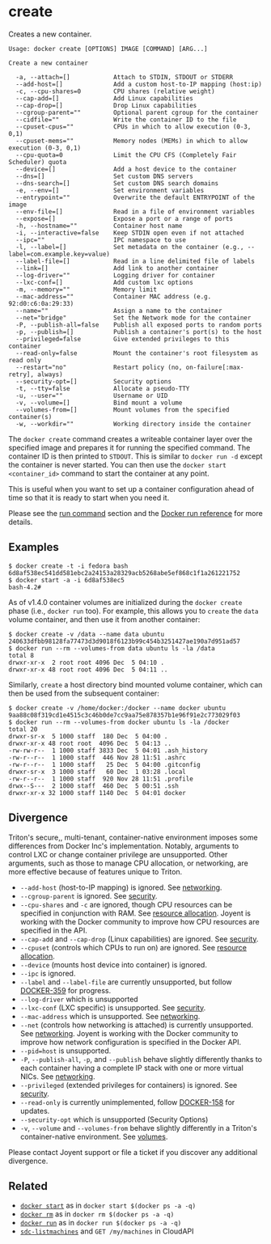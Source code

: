 # create

Creates a new container.

    Usage: docker create [OPTIONS] IMAGE [COMMAND] [ARG...]

    Create a new container

      -a, --attach=[]            Attach to STDIN, STDOUT or STDERR
      --add-host=[]              Add a custom host-to-IP mapping (host:ip)
      -c, --cpu-shares=0         CPU shares (relative weight)
      --cap-add=[]               Add Linux capabilities
      --cap-drop=[]              Drop Linux capabilities
      --cgroup-parent=""         Optional parent cgroup for the container
      --cidfile=""               Write the container ID to the file
      --cpuset-cpus=""           CPUs in which to allow execution (0-3, 0,1)
      --cpuset-mems=""           Memory nodes (MEMs) in which to allow execution (0-3, 0,1)
      --cpu-quota=0              Limit the CPU CFS (Completely Fair Scheduler) quota
      --device=[]                Add a host device to the container
      --dns=[]                   Set custom DNS servers
      --dns-search=[]            Set custom DNS search domains
      -e, --env=[]               Set environment variables
      --entrypoint=""            Overwrite the default ENTRYPOINT of the image
      --env-file=[]              Read in a file of environment variables
      --expose=[]                Expose a port or a range of ports
      -h, --hostname=""          Container host name
      -i, --interactive=false    Keep STDIN open even if not attached
      --ipc=""                   IPC namespace to use
      -l, --label=[]             Set metadata on the container (e.g., --label=com.example.key=value)
      --label-file=[]            Read in a line delimited file of labels
      --link=[]                  Add link to another container
      --log-driver=""            Logging driver for container
      --lxc-conf=[]              Add custom lxc options
      -m, --memory=""            Memory limit
      --mac-address=""           Container MAC address (e.g. 92:d0:c6:0a:29:33)
      --name=""                  Assign a name to the container
      --net="bridge"             Set the Network mode for the container
      -P, --publish-all=false    Publish all exposed ports to random ports
      -p, --publish=[]           Publish a container's port(s) to the host
      --privileged=false         Give extended privileges to this container
      --read-only=false          Mount the container's root filesystem as read only
      --restart="no"             Restart policy (no, on-failure[:max-retry], always)
      --security-opt=[]          Security options
      -t, --tty=false            Allocate a pseudo-TTY
      -u, --user=""              Username or UID
      -v, --volume=[]            Bind mount a volume
      --volumes-from=[]          Mount volumes from the specified container(s)
      -w, --workdir=""           Working directory inside the container

The `docker create` command creates a writeable container layer over
the specified image and prepares it for running the specified command.
The container ID is then printed to `STDOUT`.
This is similar to `docker run -d` except the container is never started.
You can then use the `docker start <container_id>` command to start the
container at any point.

This is useful when you want to set up a container configuration ahead
of time so that it is ready to start when you need it.

Please see the [run command](#run) section and the [Docker run reference](
/reference/run/) for more details.

## Examples

    $ docker create -t -i fedora bash
    6d8af538ec541dd581ebc2a24153a28329acb5268abe5ef868c1f1a261221752
    $ docker start -a -i 6d8af538ec5
    bash-4.2#

As of v1.4.0 container volumes are initialized during the `docker create`
phase (i.e., `docker run` too). For example, this allows you to `create` the
`data` volume container, and then use it from another container:

    $ docker create -v /data --name data ubuntu
    240633dfbb98128fa77473d3d9018f6123b99c454b3251427ae190a7d951ad57
    $ docker run --rm --volumes-from data ubuntu ls -la /data
    total 8
    drwxr-xr-x  2 root root 4096 Dec  5 04:10 .
    drwxr-xr-x 48 root root 4096 Dec  5 04:11 ..

Similarly, `create` a host directory bind mounted volume container, which
can then be used from the subsequent container:

    $ docker create -v /home/docker:/docker --name docker ubuntu
    9aa88c08f319cd1e4515c3c46b0de7cc9aa75e878357b1e96f91e2c773029f03
    $ docker run --rm --volumes-from docker ubuntu ls -la /docker
    total 20
    drwxr-sr-x  5 1000 staff  180 Dec  5 04:00 .
    drwxr-xr-x 48 root root  4096 Dec  5 04:13 ..
    -rw-rw-r--  1 1000 staff 3833 Dec  5 04:01 .ash_history
    -rw-r--r--  1 1000 staff  446 Nov 28 11:51 .ashrc
    -rw-r--r--  1 1000 staff   25 Dec  5 04:00 .gitconfig
    drwxr-sr-x  3 1000 staff   60 Dec  1 03:28 .local
    -rw-r--r--  1 1000 staff  920 Nov 28 11:51 .profile
    drwx--S---  2 1000 staff  460 Dec  5 00:51 .ssh
    drwxr-xr-x 32 1000 staff 1140 Dec  5 04:01 docker

## Divergence

Triton's secure,, multi-tenant, container-native environment imposes some differences from Docker Inc's implementation. Notably, arguments to control LXC or change container privilege are unsupported. Other arguments, such as those to manage CPU allocation,  or networking, are more effective because of features unique to Triton.

* `--add-host` (host-to-IP mapping) is ignored. See [networking](../features/networks.md). 
* `--cgroup-parent` is ignored. See [security](../features/security.md).
* `--cpu-shares` and `-c` are ignored, though CPU resources can be specified in conjunction with RAM. See [resource allocation](../features/resources.md). Joyent is working with the Docker community to improve how CPU resources are specified in the API.
* `--cap-add` and `--cap-drop` (Linux capabilities) are ignored. See [security](../features/security.md).
* `--cpuset` (controls which CPUs to run on) are ignored. See [resource allocation](../features/resources.md).
* `--device` (mounts host device into container) is ignored.
* `--ipc` is ignored.
* `--label` and `--label-file` are currently unsupported, but follow [DOCKER-359](http://smartos.org/bugview/DOCKER-359) for progress.
* `--log-driver` which is unsupported
* `--lxc-conf` (LXC specific) is unsupported. See [security](../features/security.md).
* `--mac-address` which is unsupported. See [networking](../features/networks.md).
* `--net` (controls how networking is attached) is currently unsupported. See [networking](../features/networks.md). Joyent is working with the Docker community to improve how network configuration is specified in the Docker API.
* `--pid=host` is unsupported.
* `-P`, `--publish-all`, `-p`, and `--publish` behave slightly differently thanks to each container having a complete IP stack with one or more virtual NICs. See [networking](../features/networks.md).
* `--privileged` (extended privileges for containers) is ignored. See [security](../features/security.md).
* `--read-only` is currently unimplemented, follow [DOCKER-158](http://smartos.org/bugview/DOCKER-158) for updates.
* `--security-opt` which is unsupported (Security Options)
* `-v`, `--volume` and `--volumes-from` behave slightly differently in a Triton's container-native environment. See [volumes](../features/volumes.md).  

Please contact Joyent support or file a ticket if you discover any additional divergence.

## Related

- [`docker start`](/docker/start) as in `docker start $(docker ps -a -q)`
- [`docker rm`](/docker/rm) as in `docker rm $(docker ps -a -q)`
- [`docker run`](/docker/run) as in `docker run $(docker ps -a -q)`
- [`sdc-listmachines`](https://apidocs.joyent.com/cloudapi/#ListMachines) and `GET /my/machines` in CloudAPI

